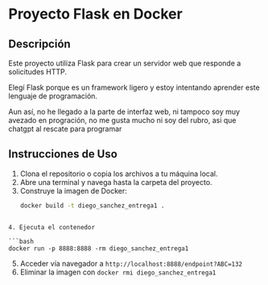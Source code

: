 # Proyecto Flask en Docker

## Descripción
Este proyecto utiliza Flask para crear un servidor web que responde a solicitudes HTTP. 

Elegí Flask porque es un framework ligero y estoy intentando aprender este lenguaje de programación.

Aun así, no he llegado a la parte de interfaz web, ni tampoco soy muy avezado en progración, no me gusta mucho ni soy del rubro, asi que chatgpt al rescate para programar

## Instrucciones de Uso

1. Clona el repositorio o copia los archivos a tu máquina local.
2. Abre una terminal y navega hasta la carpeta del proyecto.
3. Construye la imagen de Docker:
   ```bash
   docker build -t diego_sanchez_entrega1 .
```

4. Ejecuta el contenedor

```bash
docker run -p 8888:8888 -rm diego_sanchez_entrega1
```

5. Acceder vía navegador a `http://localhost:8888/endpoint?ABC=132`
6. Eliminar la imagen con `docker rmi diego_sanchez_entrega1`

